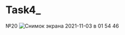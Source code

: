 # Task4_
№20
![Снимок экрана 2021-11-03 в 01 54 46](https://user-images.githubusercontent.com/90615129/139963507-757b78a6-b2d7-40f2-bc00-2023ceb54cb8.png)
